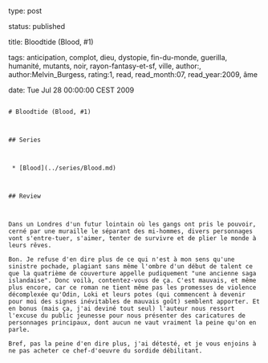 type: post
status: published
title: Bloodtide (Blood, #1)
tags:  anticipation,  complot,  dieu,  dystopie,  fin-du-monde,  guerilla,  humanité,  mutants,  noir,  rayon-fantasy-et-sf,  ville, author:, author:Melvin_Burgess, rating:1, read, read_month:07, read_year:2009, âme
date: Tue Jul 28 00:00:00 CEST 2009
~~~~~~
# Bloodtide (Blood, #1)

## Series

 * [Blood](../series/Blood.md)

## Review

Dans un Londres d'un futur lointain où les gangs ont pris le pouvoir, cerné par une muraille le séparant des mi-hommes, divers personnages vont s'entre-tuer, s'aimer, tenter de survivre et de plier le monde à leurs rêves.  
Bon. Je refuse d'en dire plus de ce qui n'est à mon sens qu'une sinistre pochade, plagiant sans même l'ombre d'un début de talent ce que la quatrième de couverture appelle pudiquement "une ancienne saga islandaise". Donc voilà, contentez-vous de ça. C'est mauvais, et même plus encore, car ce roman ne tient même pas les promesses de violence décomplexée qu'Odin, Loki et leurs potes (qui commencent à devenir pour moi des signes inévitables de mauvais goût) semblent apporter. Et en bonus (mais ça, j'ai deviné tout seul) l'auteur nous ressort l'excuse du public jeunesse pour nous présenter des caricatures de personnages principaux, dont aucun ne vaut vraiment la peine qu'on en parle.  
Bref, pas la peine d'en dire plus, j'ai détesté, et je vous enjoins à ne pas acheter ce chef-d'oeuvre du sordide débilitant.